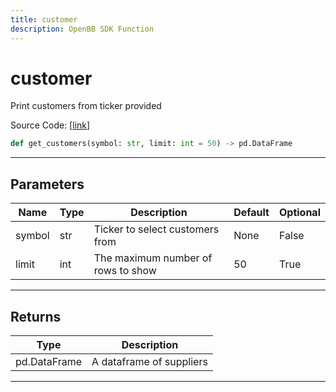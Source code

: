 ```yaml
---
title: customer
description: OpenBB SDK Function
---
```


# customer

Print customers from ticker provided

Source Code: [[link](https://github.com/OpenBB-finance/OpenBBTerminal/tree/main/openbb_terminal/stocks/due_diligence/csimarket_model.py#L66)]

```python
def get_customers(symbol: str, limit: int = 50) -> pd.DataFrame
```

---

## Parameters

| Name | Type | Description | Default | Optional |
| ---- | ---- | ----------- | ------- | -------- |
| symbol | str | Ticker to select customers from | None | False |
| limit | int | The maximum number of rows to show | 50 | True |


---

## Returns

| Type | Description |
| ---- | ----------- |
| pd.DataFrame | A dataframe of suppliers |
---

